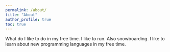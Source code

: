 ```yaml
---
permalink: /about/
title: "About"
author_profile: true
toc: true
---
```

What do I like to do in my free time.
I like to run. Also snowboarding. I like to learn about new programming languages in my free time. 